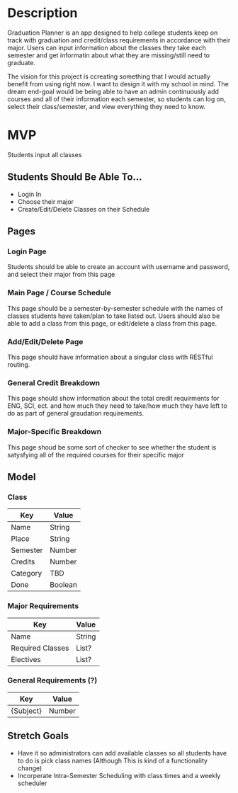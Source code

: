 # Description

Graduation Planner is an app designed to help college students keep on track with graduation and credit/class requirements in accordance with their major. Users can input information about the classes they take each semester and get informatin about what they are missing/still need to graduate.

The vision for this project is ccreating something that I would actually benefit from using right now. I want to design it with my school in mind. The dream end-goal would be being able to have an admin continuously add courses and all of their information each semester, so students can log on, select their class/semester, and view everything they need to know.


# MVP
Students input all classes

## Students Should Be Able To...
<ul>
  <li>Login In</li>
  <li>Choose their major</li>
  <li>Create/Edit/Delete Classes on their Schedule</li>
</ul>

## Pages

### Login Page
Students should be able to create an account with username and password, and select their major from this page

### Main Page / Course Schedule
This page should be a semester-by-semester schedule with the names of classes students have taken/plan to take listed out. Users should also be able to add a class from this page, or edit/delete a class from this page.

### Add/Edit/Delete Page
This page should have information about a singular class with RESTful routing.

### General Credit Breakdown 
This page should show information about the total credit requirments for ENG, SCI, ect. and how much they need to take/how much they have left to do as part of general graudation requirements.

### Major-Specific Breakdown
This page shoud be some sort of checker to see whether the student is satysfying all of the required courses for their specific major


## Model

### Class

| Key     | Value |
| ----------- | ----------- |
| Name      | String       |
| Place   | String       |
| Semester   | Number       |
| Credits  | Number        |
| Category  | TBD  |
| Done  | Boolean  |


### Major Requirements
| Key     | Value |
| ----------- | ----------- |
| Name     | String |
|    Required Classes   | List?   |
|    Electives  | List?   |

### General Requirements (?)

| Key     | Value |
| ----------- | ----------- |
|    {Subject}   | Number       |


## Stretch Goals

<ul>
    <li>Have it so administrators can add available classes so all students have to do is pick class names (Although This is kind of a functionality change)</li>
    <li>Incorperate Intra-Semester Scheduling with class times and a weekly scheduler</li>
</ul>
